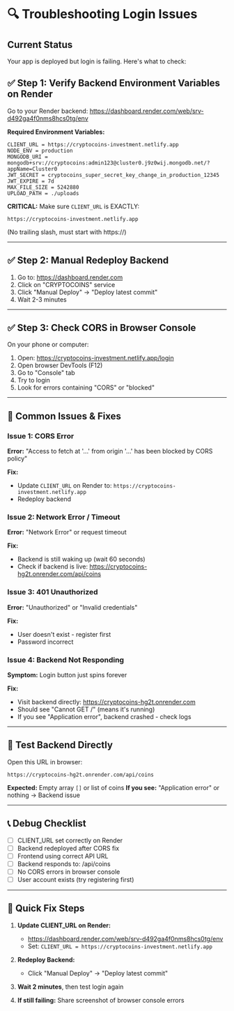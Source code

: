 # 🔍 Troubleshooting Login Issues

## Current Status

Your app is deployed but login is failing. Here's what to check:

## ✅ Step 1: Verify Backend Environment Variables on Render

Go to your Render backend: https://dashboard.render.com/web/srv-d492ga4f0nms8hcs0tg/env

**Required Environment Variables:**
```
CLIENT_URL = https://cryptocoins-investment.netlify.app
NODE_ENV = production
MONGODB_URI = mongodb+srv://cryptocoins:admin123@cluster0.j9z0wij.mongodb.net/?appName=Cluster0
JWT_SECRET = cryptocoins_super_secret_key_change_in_production_12345
JWT_EXPIRE = 7d
MAX_FILE_SIZE = 5242880
UPLOAD_PATH = ./uploads
```

**CRITICAL:** Make sure `CLIENT_URL` is EXACTLY:
```
https://cryptocoins-investment.netlify.app
```
(No trailing slash, must start with https://)

---

## ✅ Step 2: Manual Redeploy Backend

1. Go to: https://dashboard.render.com
2. Click on "CRYPTOCOINS" service
3. Click "Manual Deploy" → "Deploy latest commit"
4. Wait 2-3 minutes

---

## ✅ Step 3: Check CORS in Browser Console

On your phone or computer:
1. Open: https://cryptocoins-investment.netlify.app/login
2. Open browser DevTools (F12)
3. Go to "Console" tab
4. Try to login
5. Look for errors containing "CORS" or "blocked"

---

## 🐛 Common Issues & Fixes

### Issue 1: CORS Error
**Error:** "Access to fetch at '...' from origin '...' has been blocked by CORS policy"

**Fix:**
- Update `CLIENT_URL` on Render to: `https://cryptocoins-investment.netlify.app`
- Redeploy backend

### Issue 2: Network Error / Timeout
**Error:** "Network Error" or request timeout

**Fix:**
- Backend is still waking up (wait 60 seconds)
- Check if backend is live: https://cryptocoins-hg2t.onrender.com/api/coins

### Issue 3: 401 Unauthorized
**Error:** "Unauthorized" or "Invalid credentials"

**Fix:**
- User doesn't exist - register first
- Password incorrect

### Issue 4: Backend Not Responding
**Symptom:** Login button just spins forever

**Fix:**
- Visit backend directly: https://cryptocoins-hg2t.onrender.com
- Should see "Cannot GET /" (means it's running)
- If you see "Application error", backend crashed - check logs

---

## 🧪 Test Backend Directly

Open this URL in browser:
```
https://cryptocoins-hg2t.onrender.com/api/coins
```

**Expected:** Empty array `[]` or list of coins
**If you see:** "Application error" or nothing → Backend issue

---

## 📞 Debug Checklist

- [ ] CLIENT_URL set correctly on Render
- [ ] Backend redeployed after CORS fix
- [ ] Frontend using correct API URL
- [ ] Backend responds to: /api/coins
- [ ] No CORS errors in browser console
- [ ] User account exists (try registering first)

---

## 🚀 Quick Fix Steps

1. **Update CLIENT_URL on Render:**
   - https://dashboard.render.com/web/srv-d492ga4f0nms8hcs0tg/env
   - Set: `CLIENT_URL = https://cryptocoins-investment.netlify.app`

2. **Redeploy Backend:**
   - Click "Manual Deploy" → "Deploy latest commit"

3. **Wait 2 minutes**, then test login again

4. **If still failing:** Share screenshot of browser console errors
